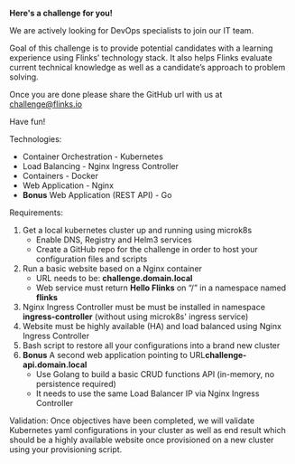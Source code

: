 **Here's a challenge for you!**

We are actively looking for DevOps specialists to join our IT team.

Goal of this challenge is to provide potential candidates with a learning experience using Flinks’ technology stack. It also helps Flinks evaluate current technical knowledge as well as a candidate’s approach to problem solving.

Once you are done please share the GitHub url with us at challenge@flinks.io 

Have fun!

Technologies:
* Container Orchestration - Kubernetes
* Load Balancing - Nginx Ingress Controller
* Containers - Docker
* Web Application - Nginx
* **Bonus**​ Web Application (REST API) - Go

Requirements:
1. Get a local kubernetes cluster up and running using microk8s
   * Enable DNS, Registry and Helm3 services
   * Create a GitHub repo for the challenge in order to host your configuration files and scripts
2. Run a basic website based on a Nginx container
   * URL needs to be: ​**challenge.domain.local**
   * Web service must return ​**Hello Flinks**​ on “/” in a namespace named ​**flinks**
3. Nginx Ingress Controller must be must be installed in namespace ​**ingress-controller** (without using microk8s' ingress service)
4. Website must be highly available (HA) and load balanced using Nginx Ingress Controller
5. Bash script to restore all your configurations into a brand new cluster
6. **Bonus** A second web application pointing to URL ​**challenge-api.domain.local**​ 
   * Use Golang to build a basic CRUD functions API (in-memory, no persistence required)
   * It needs to use the same Load Balancer IP via Nginx Ingress Controller

Validation:
Once objectives have been completed, we will validate Kubernetes yaml configurations in your cluster as well as end result which should be a highly available website once provisioned on a new cluster using your provisioning script.